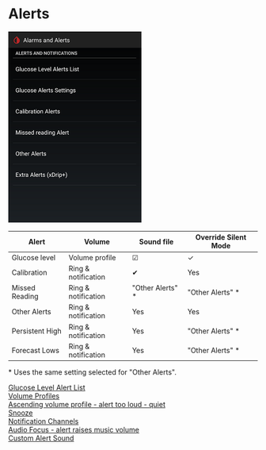 # Alerts  
  
![](./images/Alerts.png)  
  
|  Alert |  Volume |  Sound file |  Override Silent Mode |  
| ----- | ------ | ---------- | -------------------- |  
| Glucose level | Volume profile | &#9745; | &check; |  
| Calibration | Ring & notification | &#10004; | Yes |  
| Missed Reading | Ring & notification | "Other Alerts" \* | "Other Alerts" \* | 
| Other Alerts | Ring & notification | Yes | Yes |  
| Persistent High | Ring & notification | Yes | "Other Alerts" \* |  
| Forecast Lows | Ring & notification | Yes | "Other Alerts" \* |  

\* Uses the same setting selected for "Other Alerts".  

  
[Glucose Level Alert List](./Glucose-level-alerts.md)  
[Volume Profiles](./Volume-profiles.md)  
[Ascending volume profile - alert too loud - quiet](./Ascending-volume-profile.md)  
[Snooze](./Snooze.md)  
[Notification Channels](./Notification-channels.md)  
[Audio Focus - alert raises music volume](./AudioFocus.md)  
[Custom Alert Sound](./Custom-Alert-Sound.md)  
  
